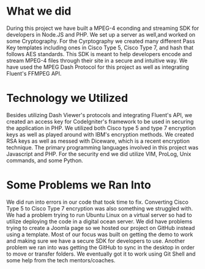 # What we did
During this project we have built a MPEG-4 econding and streaming SDK for developers in Node.JS and PHP. We set up a server as well,and worked on some Cryptography. For the Cyrptography we created many different Pass Key templates including ones in Cisco Type 5, Cisco Type 7, and hash that follows AES standards. This SDK is meant to help developers encode and stream MPEG-4 files through their site in a secure and intuitive way. We have used the MPEG Dash Protocol for this project as well as integrating Fluent's FFMPEG API. 

# Technology we Utilized
Besides utilizing Dash Viewer's protocols and integrating Fluent's API, we created an access key for CodeIgniter's framework to be used in securing the application in PHP. We utilized both Cisco type 5 and type 7 encryption keys as well as played around with IBM's encryption methods. We created RSA keys as well as messed with Diceware, which is a recent encryption technique. The primary programming languages involved in this project was Javascript and PHP. For the security end we did utilize VIM, ProLog, Unix commands, and some Python. 

# Some Problems we Ran Into
We did run into errors in our code that took time to fix. Converting Cisco Type 5 to Cisco Type 7 encryption was also something we struggled with. We had a problem trying to run Ubuntu Linux on a virtual server so had to utilize deploying the code in a digital ocean server. We did have problems trying to create a Joomla page so we hosted our project on GitHub instead using a template. Most of our focus was built on getting the demo to work and making sure we have a secure SDK for developers to use. Another problem we ran into was getting the GitHub to sync in the desktop in order to move or transfer folders. We eventually got it to work using Git Shell and some help from the tech mentors/coaches. 

